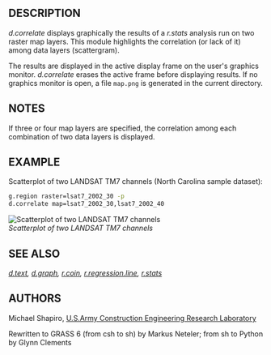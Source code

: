 ## DESCRIPTION

*d.correlate* displays graphically the results of a *r.stats* analysis
run on two raster map layers. This module highlights the correlation (or
lack of it) among data layers (scattergram).

The results are displayed in the active display frame on the user's
graphics monitor. *d.correlate* erases the active frame before
displaying results. If no graphics monitor is open, a file `map.png` is
generated in the current directory.

## NOTES

If three or four map layers are specified, the correlation among each
combination of two data layers is displayed.

## EXAMPLE

Scatterplot of two LANDSAT TM7 channels (North Carolina sample dataset):

```sh
g.region raster=lsat7_2002_30 -p
d.correlate map=lsat7_2002_30,lsat7_2002_40
```

![Scatterplot of two LANDSAT TM7 channels](d_correlate_plot.png)  
*Scatterplot of two LANDSAT TM7 channels*

## SEE ALSO

*[d.text](d.text.md), [d.graph](d.graph.md), [r.coin](r.coin.md),
[r.regression.line](r.regression.line.md), [r.stats](r.stats.md)*

## AUTHORS

Michael Shapiro, [U.S.Army Construction Engineering Research
Laboratory](http://www.cecer.army.mil/)

Rewritten to GRASS 6 (from csh to sh) by Markus Neteler; from sh to
Python by Glynn Clements
